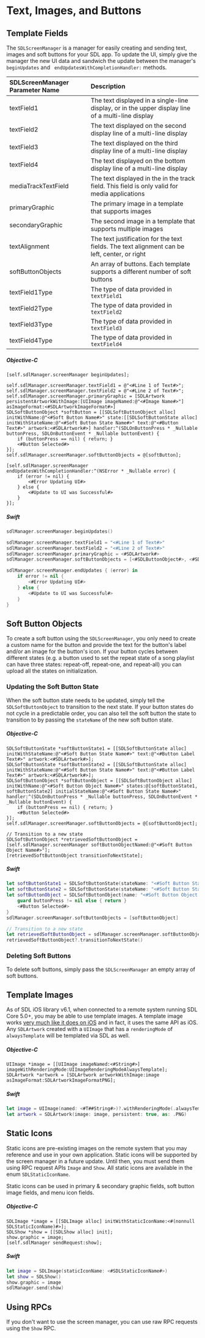 # Text, Images, and Buttons

## Template Fields
The `SDLScreenManager` is a manager for easily creating and sending text, images and soft buttons for your SDL app. To update the UI, simply give the manager the new UI data and sandwich the update between the manager's  `beginUpdates` and ` endUpdatesWithCompletionHandler:` methods.

| SDLScreenManager Parameter Name | Description |
|:--------------------------------------------|:--------------|
| textField1 | The text displayed in a single-line display, or in the upper display line of a multi-line display |
| textField2 | The text displayed on the second display line of a multi-line display |
| textField3 | The text displayed on the third display line of a multi-line display |
| textField4 | The text displayed on the bottom display line of a multi-line display |
| mediaTrackTextField | The text displayed in the in the track field. This field is only valid for media applications |
| primaryGraphic | The primary image in a template that supports images |
| secondaryGraphic | The second image in a template that supports multiple images |
| textAlignment | The text justification for the text fields. The text alignment can be left, center, or right  |
| softButtonObjects | An array of buttons. Each template supports a different number of soft buttons |
| textField1Type | The type of data provided in `textField1` |
| textField2Type | The type of data provided in `textField2` |
| textField3Type | The type of data provided in `textField3` |
| textField4Type | The type of data provided in `textField4` |

##### Objective-C
```objc
[self.sdlManager.screenManager beginUpdates];

self.sdlManager.screenManager.textField1 = @"<#Line 1 of Text#>";
self.sdlManager.screenManager.textField2 = @"<#Line 2 of Text#>";
self.sdlManager.screenManager.primaryGraphic = [SDLArtwork persistentArtworkWithImage:[UIImage imageNamed:@"<#Image Name#>"] asImageFormat:<#SDLArtworkImageFormat#>]
SDLSoftButtonObject *softButton = [[SDLSoftButtonObject alloc] initWithName:@"<#Soft Button Name#>" state:[[SDLSoftButtonState alloc] initWithStateName:@"<#Soft Button State Name#>" text:@"<#Button Text#>" artwork:<#SDLArtwork#>] handler:^(SDLOnButtonPress * _Nullable buttonPress, SDLOnButtonEvent * _Nullable buttonEvent) {
    if (buttonPress == nil) { return; }
    <#Button Selected#>
}];
self.sdlManager.screenManager.softButtonObjects = @[softButton];

[self.sdlManager.screenManager endUpdatesWithCompletionHandler:^(NSError * _Nullable error) {
    if (error != nil) {
        <#Error Updating UI#>
    } else {
        <#Update to UI was Successful#>
    }
}];
```

##### Swift
```swift
sdlManager.screenManager.beginUpdates()

sdlManager.screenManager.textField1 = "<#Line 1 of Text#>"
sdlManager.screenManager.textField2 = "<#Line 2 of Text#>"
sdlManager.screenManager.primaryGraphic = <#SDLArtwork#>
sdlManager.screenManager.softButtonObjects = [<#SDLButtonObject#>, <#SDLButtonObject#>]

sdlManager.screenManager.endUpdates { (error) in
    if error != nil {
        <#Error Updating UI#>
    } else {
        <#Update to UI was Successful#>
    }
}
```

## Soft Button Objects
To create a soft button using the `SDLScreenManager`, you only need to create a custom name for the button and provide the text for the button's label and/or an image for the button's icon. If your button cycles between different states (e.g. a button used to set the repeat state of a song playlist can have three states: repeat-off, repeat-one, and repeat-all) you can upload all the states on initialization. 

### Updating the Soft Button State
When the soft button state needs to be updated, simply tell the `SDLSoftButtonObject` to transition to the next state. If your button states do not cycle in a predictable order, you can also tell the soft button the state to transition to by passing the `stateName` of the new soft button state.

##### Objective-C
```objc
SDLSoftButtonState *softButtonState1 = [[SDLSoftButtonState alloc] initWithStateName:@"<#Soft Button State Name#>" text:@"<#Button Label Text#>" artwork:<#SDLArtwork#>];
SDLSoftButtonState *softButtonState2 = [[SDLSoftButtonState alloc] initWithStateName:@"<#Soft Button State Name#>" text:@"<#Button Label Text#>" artwork:<#SDLArtwork#>];
SDLSoftButtonObject *softButtonObject = [[SDLSoftButtonObject alloc] initWithName:@"<#Soft Button Object Name#>" states:@[softButtonState1, softButtonState2] initialStateName:@"<#Soft Button State Name#>" handler:^(SDLOnButtonPress * _Nullable buttonPress, SDLOnButtonEvent * _Nullable buttonEvent) {
    if (buttonPress == nil) { return; }
    <#Button Selected#>
}];
self.sdlManager.screenManager.softButtonObjects = @[softButtonObject];

// Transition to a new state
SDLSoftButtonObject *retrievedSoftButtonObject = [self.sdlManager.screenManager softButtonObjectNamed:@"<#Soft Button Object Name#>"];
[retrievedSoftButtonObject transitionToNextState];
```

##### Swift
```swift
let softButtonState1 = SDLSoftButtonState(stateName: "<#Soft Button State Name#>", text: "<#Button Label Text#>", artwork: <#SDLArtwork#>)
let softButtonState2 = SDLSoftButtonState(stateName: "<#Soft Button State Name#>", text: "<#Button Label Text#>", artwork: <#SDLArtwork#>)
let softButtonObject = SDLSoftButtonObject(name: "<#Soft Button Object Name#>", states: [softButtonState1, softButtonState2], initialStateName: "") { (buttonPress, buttonEvent) in
    guard buttonPress != nil else { return }
    <#Button Selected#>
}
sdlManager.screenManager.softButtonObjects = [softButtonObject]

// Transition to a new state
let retrievedSoftButtonObject = sdlManager.screenManager.softButtonObjectNamed("<#Soft Button Object Name#>")
retrievedSoftButtonObject?.transitionToNextState()
```
### Deleting Soft Buttons
To delete soft buttons, simply pass the `SDLScreenManager` an empty array of soft buttons.

## Template Images
As of SDL iOS library v6.1, when connected to a remote system running SDL Core 5.0+, you may be able to use template images. A template image works [very much like it does on iOS](https://developer.apple.com/documentation/uikit/uiimage/1624153-imagewithrenderingmode) and in fact, it uses the same API as iOS. Any `SDLArtwork` created with a `UIImage` that has a `renderingMode` of `alwaysTemplate` will be templated via SDL as well.

##### Objective-C
```objc
UIImage *image = [[UIImage imageNamed:<#String#>] imageWithRenderingMode:UIImageRenderingModeAlwaysTemplate];
SDLArtwork *artwork = [SDLArtwork artworkWithImage:image asImageFormat:SDLArtworkImageFormatPNG];
```

##### Swift
```swift
let image = UIImage(named: <#T##String#>)?.withRenderingMode(.alwaysTemplate)
let artwork = SDLArtwork(image: image, persistent: true, as: .PNG)
```

## Static Icons
Static icons are pre-existing images on the remote system that you may reference and use in your own application. Static icons will be supported by the screen manager in a future update. Until then, you must send them using RPC request APIs `Image` and `Show`. All static icons are available in the enum `SDLStaticIconName`.

Static icons can be used in primary & secondary graphic fields, soft button image fields, and menu icon fields.

##### Objective-C
```objc
SDLImage *image = [[SDLImage alloc] initWithStaticIconName:<#(nonnull SDLStaticIconName)#>];
SDLShow *show = [[SDLShow alloc] init];
show.graphic = image;
[self.sdlManager sendRequest:show];
```

##### Swift
```swift
let image = SDLImage(staticIconName: <#SDLStaticIconName#>)
let show = SDLShow()
show.graphic = image
sdlManager.send(show)
```

## Using RPCs
If you don't want to use the screen manager, you can use raw RPC requests using the `Show` RPC.
